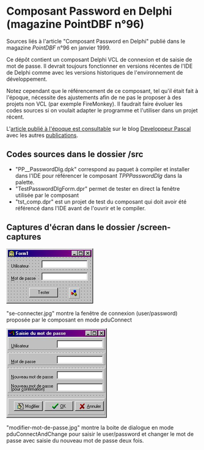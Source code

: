 # Composant Password en Delphi (magazine PointDBF n°96)

Sources liés à l'article "Composant Password en Delphi" publié dans le magazine *PointDBF* n°96 en janvier 1999.

Ce dépôt contient un composant Delphi VCL de connexion et de saisie de mot de passe. Il devrait toujours fonctionner en versions récentes de l'IDE de Delphi comme avec les versions historiques de l'environnement de développement.

Notez cependant que le référencement de ce composant, tel qu'il était fait à l'époque, nécessite des ajustements afin de ne pas le proposer à des projets non VCL (par exemple FireMonkey). Il faudrait faire évoluer les codes sources si on voulait adapter le programme et l'utiliser dans un projet récent.

L'[article publié à l'époque est consultable](https://developpeur-pascal.fr/composant-password-en-delphi-dans-le-magazine-pointdbf-96-janvier-1999.html) sur le blog [Developpeur Pascal](https://developpeur-pascal.fr/) avec les autres [publications](Publications).

## Codes sources dans le dossier /src

* "PP__PasswordDlg.dpk" correspond au paquet à compiler et installer dans l'IDE pour référencer le composant *TPPPasswordDlg* dans la palette.
* "TestPasswordDlgForm.dpr" permet de tester en direct la fenêtre utilisée par le composant
* "tst_comp.dpr" est un projet de test du composant qui doit avoir été référencé dans l'IDE avant de l'ouvrir et le compiler.

## Captures d'écran dans le dossier /screen-captures

![capture écran de connexion](https://github.com/DeveloppeurPascal/pointdbf-96/raw/main/screen-captures/se-connecter.jpg)

"se-connecter.jpg" montre la fenêtre de connexion (user/password) proposée par le composant en mode pduConnect

![capture écran modification mot de passe](https://github.com/DeveloppeurPascal/pointdbf-96/raw/main/screen-captures/modifier-mot-de-passe.jpg)

"modifier-mot-de-passe.jpg" montre la boite de dialogue en mode pduConnectAndChange pour saisir le user/password et changer le mot de passe avec saisie du nouveau mot de passe deux fois.
